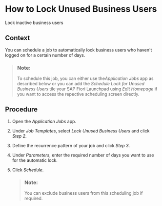 <!-- loioa817aef3b51d4b0fbc4907e7adcfacd7 -->

# How to Lock Unused Business Users

Lock inactive business users



<a name="loioa817aef3b51d4b0fbc4907e7adcfacd7__HowToLockUnusedBusinessUsers_context"/>

## Context

You can schedule a job to automatically lock business users who haven't logged on for a certain number of days.

> ### Note:  
> To schedule this job, you can either use the*Application Jobs* app as described below or you can add the *Schedule Lock for Unused Business Users* tile your SAP Fiori Launchpad using *Edit Homepage* if you want to access the repective scheduling screen directly.



<a name="loioa817aef3b51d4b0fbc4907e7adcfacd7__HowToLockUnusedBusinessUsers_steps"/>

## Procedure

1.  Open the *Application Jobs* app.

2.  Under *Job Templates*, select *Lock Unused Business Users* and click *Step 2*.

3.  Define the recurrence pattern of your job and click *Step 3*.

4.  Under *Parameters*, enter the required number of days you want to use for the automatic lock.

5.  Click *Schedule*.

    > ### Note:  
    > You can exclude business users from this scheduling job if required.


